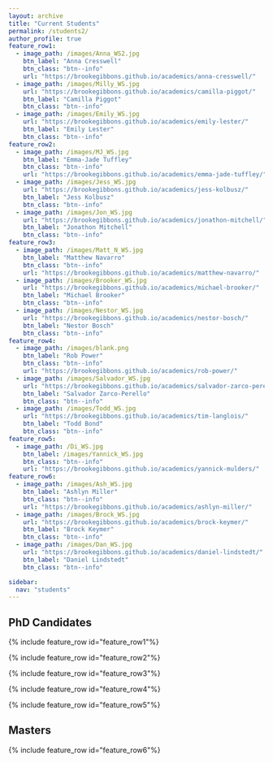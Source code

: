 ```yaml
---
layout: archive
title: "Current Students"
permalink: /students2/
author_profile: true
feature_row1:
  - image_path: /images/Anna_WS2.jpg
    btn_label: "Anna Cresswell"
    btn_class: "btn--info"
    url: "https://brookegibbons.github.io/academics/anna-cresswell/"
  - image_path: /images/Milly_WS.jpg
    url: "https://brookegibbons.github.io/academics/camilla-piggot/"
    btn_label: "Camilla Piggot"
    btn_class: "btn--info"
  - image_path: /images/Emily_WS.jpg
    url: "https://brookegibbons.github.io/academics/emily-lester/"
    btn_label: "Emily Lester"
    btn_class: "btn--info"
feature_row2:
  - image_path: /images/MJ_WS.jpg
    btn_label: "Emma-Jade Tuffley"
    btn_class: "btn--info"
    url: "https://brookegibbons.github.io/academics/emma-jade-tuffley/"
  - image_path: /images/Jess_WS.jpg
    url: "https://brookegibbons.github.io/academics/jess-kolbusz/"
    btn_label: "Jess Kolbusz"
    btn_class: "btn--info"
  - image_path: /images/Jon_WS.jpg
    url: "https://brookegibbons.github.io/academics/jonathon-mitchell/"
    btn_label: "Jonathon Mitchell"
    btn_class: "btn--info"
feature_row3:
  - image_path: /images/Matt_N_WS.jpg
    btn_label: "Matthew Navarro"
    btn_class: "btn--info"
    url: "https://brookegibbons.github.io/academics/matthew-navarro/"
  - image_path: /images/Brooker_WS.jpg
    url: "https://brookegibbons.github.io/academics/michael-brooker/"
    btn_label: "Michael Brooker"
    btn_class: "btn--info"
  - image_path: /images/Nestor_WS.jpg
    url: "https://brookegibbons.github.io/academics/nestor-bosch/"
    btn_label: "Nestor Bosch"
    btn_class: "btn--info"
feature_row4:
  - image_path: /images/blank.png
    btn_label: "Rob Power"
    btn_class: "btn--info"
    url: "https://brookegibbons.github.io/academics/rob-power/"
  - image_path: /images/Salvador_WS.jpg
    url: "https://brookegibbons.github.io/academics/salvador-zarco-perello/"
    btn_label: "Salvador Zarco-Perello"
    btn_class: "btn--info"
  - image_path: /images/Todd_WS.jpg
    url: "https://brookegibbons.github.io/academics/tim-langlois/"
    btn_label: "Todd Bond"
    btn_class: "btn--info"
feature_row5:
  - image_path: /Di_WS.jpg
    btn_label: /images/Yannick_WS.jpg
    btn_class: "btn--info"
    url: "https://brookegibbons.github.io/academics/yannick-mulders/"
feature_row6:
  - image_path: /images/Ash_WS.jpg
    btn_label: "Ashlyn Miller"
    btn_class: "btn--info"
    url: "https://brookegibbons.github.io/academics/ashlyn-miller/"
  - image_path: /images/Brock_WS.jpg
    url: "https://brookegibbons.github.io/academics/brock-keymer/"
    btn_label: "Brock Keymer"
    btn_class: "btn--info"
  - image_path: /images/Dan_WS.jpg
    url: "https://brookegibbons.github.io/academics/daniel-lindstedt/"
    btn_label: "Daniel Lindstedt"
    btn_class: "btn--info"

sidebar:
  nav: "students"
---
```


## PhD Candidates
{% include feature_row id="feature_row1"%}

{% include feature_row id="feature_row2"%}

{% include feature_row id="feature_row3"%}

{% include feature_row id="feature_row4"%}

{% include feature_row id="feature_row5"%}


## Masters
{% include feature_row id="feature_row6"%}
